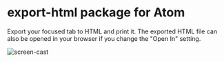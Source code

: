 # export-html package for Atom

Export your focused tab to HTML and print it.
The exported HTML file can also be opened in your browser if you change the "Open In" setting.

![screen-cast](https://raw.githubusercontent.com/nobuhito/atom-export-html/master/screen-cast.gif)
